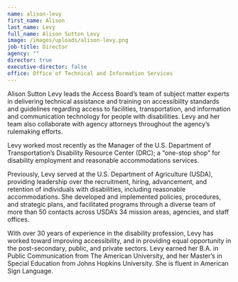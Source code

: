 ```yaml
---
name: alison-levy
first_name: Alison
last_name: Levy
full_name: Alison Sutton Levy
image: /images/uploads/alison-levy.png
job-title: Director
agency: ""
director: true
executive-director: false
office: Office of Technical and Information Services
---
```

Alison Sutton Levy leads the Access Board’s team of subject matter experts in delivering technical assistance and training on accessibility standards and guidelines regarding access to facilities, transportation, and information and communication technology for people with disabilities. Levy and her team also collaborate with agency attorneys throughout the agency’s rulemaking efforts.

Levy worked most recently as the Manager of the U.S. Department of Transportation’s Disability Resource Center (DRC); a “one-stop shop” for disability employment and reasonable accommodations services.

Previously, Levy served at the U.S. Department of Agriculture (USDA), providing leadership over the recruitment, hiring, advancement, and retention of individuals with disabilities, including reasonable accommodations. She developed and implemented policies, procedures, and strategic plans, and facilitated programs through a diverse team of more than 50 contacts across USDA’s 34 mission areas, agencies, and staff offices.

With over 30 years of experience in the disability profession, Levy has worked toward improving accessibility, and in providing equal opportunity in the post-secondary, public, and private sectors. Levy earned her B.A. in Public Communication from The American University, and her Master’s in Special Education from Johns Hopkins University. She is fluent in American Sign Language.
